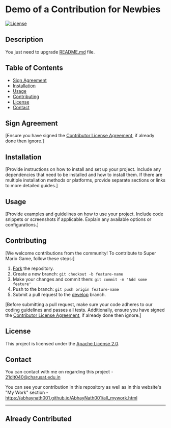 # Demo of a Contribution for Newbies

[![License](https://img.shields.io/badge/License-Apache%202.0-blue.svg)](LICENSE)

## Description

You just need to upgrade [README.md]() file.

## Table of Contents

- [Sign Agreement](#Sign_Agreement)
- [Installation](#installation)
- [Usage](#usage)
- [Contributing](#contributing)
- [License](#license)
- [Contact](#contact)

## Sign Agreement

[Ensure you have signed the [Contributor License Agreement](https://github.com/AbhayNath001/Contributing_AbhayNath/blob/master/CONTRIBUTING.md?plain=1#L37-L41), if already done then ignore.]

## Installation

[Provide instructions on how to install and set up your project. Include any dependencies that need to be installed and how to install them. If there are multiple installation methods or platforms, provide separate sections or links to more detailed guides.]

## Usage

[Provide examples and guidelines on how to use your project. Include code snippets or screenshots if applicable. Explain any available options or configurations.]

## Contributing

[We welcome contributions from the community! To contribute to Super Mario Game, follow these steps:]

1. [Fork](https://github.com/your-username/your-repo/fork) the repository.
2. Create a new branch: `git checkout -b feature-name`
3. Make your changes and commit them: `git commit -m 'Add some feature'`
4. Push to the branch: `git push origin feature-name`
5. Submit a pull request to the [develop](https://github.com/your-username/your-repo/tree/develop) branch.

[Before submitting a pull request, make sure your code adheres to our coding guidelines and passes all tests. Additionally, ensure you have signed the [Contributor License Agreement](https://github.com/AbhayNath001/Contributing_AbhayNath/blob/master/CONTRIBUTING.md?plain=1#L37-L41), if already done then ignore.]

## License

This project is licensed under the [Apache License 2.0](LICENSE).

## Contact

You can contact with me on regarding this project - 21dit040@charusat.edu.in

You can see your contribution in this repository as well as in this website's "My Work" section - https://abhaynath001.github.io/AbhayNath001/all_mywork.html

---
## Already Contributed
